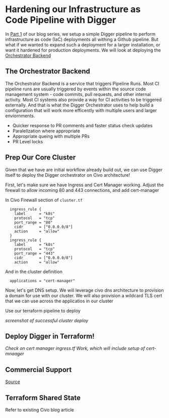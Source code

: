 # Hardening our Infrastructure as Code Pipeline with Digger

In [Part 1](blog-article-1-infra-bootstrap.md) of our blog series, we setup a simple Digger pipeline to perform infrastructure as code (IaC) deployments all withing a Github pipeline.  But what if we wanted to expand such a deployment for a larger installation, or want it hardened for production deployments.  We will look at deploying the [Orchestrator Backend](https://docs.digger.dev/readme/howitworks)

## The Orchestrator Backend

The Orchestrator Backend is a service that triggers Pipeline Runs.  Most CI pipeline runs are usually triggered by events within the source code management system - code commits, pull requests, and other internal activity.  Most CI systems also provide a way for CI activities to be triggered externally.  And that is what the Digger Orchestrator uses to help build a configuration that will work more efficently with multiple users and larger enviornments.

- Quicker response to PR comments and faster status check updates
- Paralellzation where appropriate  
- Appropriate queing with multiple PRs
- PR Level locks

## Prep Our Core Cluster

Given that we have are initial workflow already build out, we can use Digger itself to deploy the Digger orchestrator on Civo architecture!

First, let's make sure we have Ingress and Cert Manager working.  Adjust the firewall to allow incoming 80 and 443 connections, and add cert-manager

In Civo Firewall section of `cluster.tf`

```hcl
  ingress_rule {
    label      = "k8s"
    protocol   = "tcp"
    port_range = "80"
    cidr       = ["0.0.0.0/8"]
    action     = "allow"
  }
  ingress_rule {
    label      = "k8s"
    protocol   = "tcp"
    port_range = "443"
    cidr       = ["0.0.0.0/8"]
    action     = "allow"
```

And in the cluster definition

```hcl
  applications = "cert-manager"
```

Now, let's get DNS setup.  We will leverage civo dns architecture to provision a domain for use with our cluster.  We will also provision a wildcard TLS cert that we can use across the applicatios in our cluster



Use our terraform pipeline to deploy

_screenshot of successful cluster deploy_




## Deploy Digger in Terraform!

_Check on cert manager_
_ingress.tf Work, which will include setup of cert-mnaager_




## Commercial Support

[Source](https://docs.digger.dev/self-host/deploy-binary)

## Terraform Shared State

Refer to existing Civo blog article

